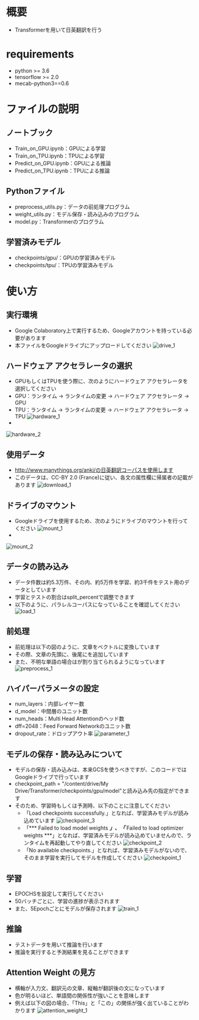 # 概要
 - Transformerを用いて日英翻訳を行う

# requirements
 - python >= 3.6
 - tensorflow >= 2.0
 - mecab-python3==0.6

# ファイルの説明
 ## ノートブック
 - Train_on_GPU.ipynb：GPUによる学習
 - Train_on_TPU.ipynb：TPUによる学習
 - Predict_on_GPU.ipynb：GPUによる推論
 - Predict_on_TPU.ipynb：TPUによる推論
 
 ## Pythonファイル
 - preprocess_utils.py：データの前処理プログラム
 - weight_utils.py：モデル保存・読み込みのプログラム
 - model.py：Transformerのプログラム

 ## 学習済みモデル 
 - checkpoints/gpu/：GPUの学習済みモデル
 - checkpoints/tpu/：TPUの学習済みモデル

# 使い方
 ## 実行環境
 - Google Colaboratory上で実行するため、Googleアカウントを持っている必要があります
 - 本ファイルをGoogleドライブにアップロードしてください
 ![drive_1](https://github.com/kawasaki-kento/Transformer/blob/master/image/drive_1.png)

 ## ハードウェア アクセラレータの選択
 - GPUもしくはTPUを使う際に、次のようにハードウェア アクセラレータを選択してください
 - GPU：ランタイム → ランタイムの変更 → ハードウェア アクセラレータ → GPU
 - TPU：ランタイム → ランタイムの変更 → ハードウェア アクセラレータ → TPU
 ![hardware_1](https://github.com/kawasaki-kento/Transformer/blob/master/image/hardware_1.png)
 - 
 ![hardware_2](https://github.com/kawasaki-kento/Transformer/blob/master/image/hardware_2.png)

 ## 使用データ
 - http://www.manythings.org/anki/の日英翻訳コーパスを使用します
 - このデータは、CC-BY 2.0 (France)に従い、各文の属性欄に帰属者の記載があります
 ![download_1](https://github.com/kawasaki-kento/Transformer/blob/master/image/download_1.png)
 
 ## ドライブのマウント
 - Googleドライブを使用するため、次のようにドライブのマウントを行ってください
 ![mount_1](https://github.com/kawasaki-kento/Transformer/blob/master/image/mount_1.png)
 - 
 ![mount_2](https://github.com/kawasaki-kento/Transformer/blob/master/image/mount_2.png)
 
 ## データの読み込み
 - データ件数は約5.3万件、その内、約5万件を学習、約3千件をテスト用のデータとしています
 - 学習とテストの割合はsplit_percentで調整できます
 - 以下のように、パラレルコーパスになっていることを確認してください
 ![load_1](https://github.com/kawasaki-kento/Transformer/blob/master/image/load_1.png)

 ## 前処理
 - 前処理は以下の図のように、文章をベクトルに変換しています
 - その際、文章の先頭に<start>、後尾に<end>を追加しています
 - また、不明な単語の場合は<unk>が割り当てられるようになっています
 ![preprocess_1](https://github.com/kawasaki-kento/Transformer/blob/master/image/preprocess_1.png)

 ## ハイパーパラメータの設定
 - num_layers：内部レイヤー数
 - d_model：中間層のユニット数
 - num_heads：Multi Head Attentionのヘッド数
 - dff=2048：Feed Forward Networkのユニット数
 - dropout_rate：ドロップアウト率
 ![parameter_1](https://github.com/kawasaki-kento/Transformer/blob/master/image/parameter_1.PNG)

 ## モデルの保存・読み込みについて
 - モデルの保存・読み込みは、本来GCSを使うべきですが、このコードではGoogleドライブで行っています
 - checkpoint_path = "/content/drive/My Drive/Transformer/checkpoints/gpu/model"と読み込み先の指定ができます
 - そのため、学習時もしくは予測時、以下のことに注意してください
 	 - 「Load checkpoints successfully.」となれば、学習済みモデルが読み込めています
   ![checkpoint_3](https://github.com/kawasaki-kento/Transformer/blob/master/image/checkpoint_3.PNG)
 	 - 「*** Failed to load model weights ***」、「*** Failed to load optimizer weights ***」となれば、学習済みモデルが読み込めていませんので、ランタイムを再起動してやり直してください
   ![checkpoint_2](https://github.com/kawasaki-kento/Transformer/blob/master/image/checkpoint_2.PNG)
 	 - 「No available checkpoints.」となれば、学習済みモデルがないので、そのまま学習を実行してモデルを作成してください
   ![checkpoint_1](https://github.com/kawasaki-kento/Transformer/blob/master/image/checkpoint_1.PNG)


 ## 学習
 - EPOCHSを設定して実行してください
 - 50バッチごとに、学習の進捗が表示されます
 - また、5Epochごとにモデルが保存されます
 ![train_1](https://github.com/kawasaki-kento/Transformer/blob/master/image/train_1.PNG)

 ## 推論
 - テストデータを用いて推論を行います
 - 推論を実行すると予測結果を見ることができます

 ## Attention Weight の見方
 - 横軸が入力文、翻訳元の文章、縦軸が翻訳後の文になっています
 - 色が明るいほど、単語間の関係性が強いことを意味します
 - 例えば以下の図の場合、「This」と「この」の関係が強く出ていることがわかります
 ![attention_weight_1](https://github.com/kawasaki-kento/Transformer/blob/master/image/attention_weight_1.PNG)
